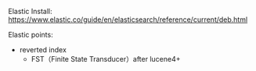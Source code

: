 Elastic Install: https://www.elastic.co/guide/en/elasticsearch/reference/current/deb.html

Elastic points:
- reverted index
  - FST（Finite State Transducer）after lucene4+
